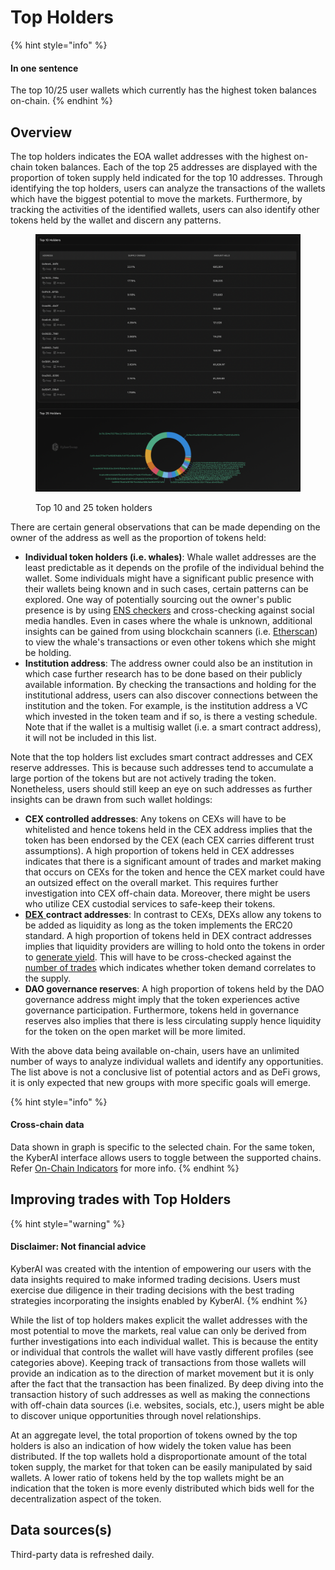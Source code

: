 # Top Holders

{% hint style="info" %}
#### In one sentence

The top 10/25 user wallets which currently has the highest token balances on-chain.
{% endhint %}

## Overview

The top holders indicates the EOA wallet addresses with the highest on-chain token balances. Each of the top 25 addresses are displayed with the proportion of token supply held indicated for the top 10 addresses. Through identifying the top holders, users can analyze the transactions of the wallets which have the biggest potential to move the markets. Furthermore, by tracking the activities of the identified wallets, users can also identify other tokens held by the wallet and discern any patterns.

<figure><img src="../../../.gitbook/assets/KyberAI_TopHolders.png" alt=""><figcaption><p>Top 10 and 25 token holders</p></figcaption></figure>

There are certain general observations that can be made depending on the owner of the address as well as the proportion of tokens held:

* **Individual token holders (i.e. whales)**: Whale wallet addresses are the least predictable as it depends on the profile of the individual behind the wallet. Some individuals might have a significant public presence with their wallets being known and in such cases, certain patterns can be explored. One way of potentially sourcing out the owner's public presence is by using [ENS checkers](https://app.ens.domains/) and cross-checking against social media handles. Even in cases where the whale is unknown, additional insights can be gained from using blockchain scanners (i.e. [Etherscan](https://etherscan.io/)) to view the whale's transactions or even other tokens which she might be holding.&#x20;
* **Institution address**: The address owner could also be an institution in which case further research has to be done based on their publicly available information. By checking the transactions and holding for the institutional address, users can also discover connections between the institution and the token. For example, is the institution address a VC which invested in the token team and if so, is there a vesting schedule. Note that if the wallet is a multisig wallet (i.e. a smart contract address), it will not be included in this list.

Note that the top holders list excludes smart contract addresses and CEX reserve addresses. This is because such addresses tend to accumulate a large portion of the tokens but are not actively trading the token. Nonetheless, users should still keep an eye on such addresses as further insights can be drawn from such wallet holdings:

* **CEX controlled addresses**: Any tokens on CEXs will have to be whitelisted and hence tokens held in the CEX address implies that the token has been endorsed by the CEX (each CEX carries different trust assumptions). A high proportion of tokens held in CEX addresses indicates that there is a significant amount of trades and market making that occurs on CEXs for the token and hence the CEX market could have an outsized effect on the overall market. This requires further investigation into CEX off-chain data. Moreover, there might be users who utilize CEX custodial services to safe-keep their tokens.
* [**DEX** ](../../../getting-started/foundational-topics/decentralized-finance/decentralised-exchange-dex.md)**contract addresses**: In contrast to CEXs, DEXs allow any tokens to be added as liquidity as long as the token implements the ERC20 standard. A high proportion of tokens held in DEX contract addresses implies that liquidity providers are willing to hold onto the tokens in order to [generate yield](../../kyberswap-interface/user-guides/earn-yield-by-contributing-liquidity.md). This will have to be cross-checked against the [number of trades](number-of-trades.md) which indicates whether token demand correlates to the supply.
* **DAO governance reserves**: A high proportion of tokens held by the DAO governance address might imply that the token experiences active governance participation. Furthermore, tokens held in governance reserves also implies that there is less circulating supply hence liquidity for the token on the open market will be more limited.

With the above data being available on-chain, users have an unlimited number of ways to analyze individual wallets and identify any opportunities. The list above is not a conclusive list of potential actors and as DeFi grows, it is only expected that new groups with more specific goals will emerge.

{% hint style="info" %}
#### Cross-chain data

Data shown in graph is specific to the selected chain. For the same token, the KyberAI interface allows users to toggle between the supported chains. Refer [On-Chain Indicators](./) for more info.
{% endhint %}

## Improving trades with Top Holders

{% hint style="warning" %}
#### Disclaimer: Not financial advice

KyberAI was created with the intention of empowering our users with the data insights required to make informed trading decisions. Users must exercise due diligence in their trading decisions with the best trading strategies incorporating the insights enabled by KyberAI.
{% endhint %}

While the list of top holders makes explicit the wallet addresses with the most potential to move the markets, real value can only be derived from further investigations into each individual wallet. This is because the entity or individual that controls the wallet will have vastly different profiles (see categories above). Keeping track of transactions from those wallets will provide an indication as to the direction of market movement but it is only after the fact that the transaction has been finalized. By deep diving into the transaction history of such addresses as well as making the connections with off-chain data sources (i.e. websites, socials, etc.), users might be able to discover unique opportunities through novel relationships.

At an aggregate level, the total proportion of tokens owned by the top holders is also an indication of how widely the token value has been distributed. If the top wallets hold a disproportionate amount of the total token supply, the market for that token can be easily manipulated by said wallets. A lower ratio of tokens held by the top wallets might be an indication that the token is more evenly distributed which bids well for the decentralization aspect of the token.

## Data sources(s)

Third-party data is refreshed daily.
